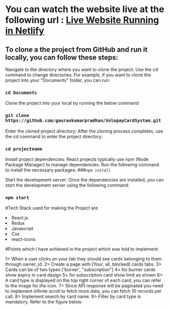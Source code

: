 # You can watch the website live at the following url : <a href="https://6491ca87cf1e8406f44dba18--steady-tarsier-4be260.netlify.app/" target="_blank">Live Website Running in Netlify</a>

## To clone a the project from GitHub and run it locally, you can follow these steps:

Navigate to the directory where you want to clone the project: Use the cd command to change directories. For example, if you want to clone the project into your "Documents" folder, you can run:

### `cd Documents`

Clone the project into your local by running the below command
### `git clone https://github.com/gauravkumarpradhan/VolopayCardSystem.git`

Enter the cloned project directory: After the cloning process completes, use the cd command to enter the project directory:
### `cd projectname`


Install project dependencies: React projects typically use npm (Node Package Manager) to manage dependencies. Run the following command to install the necessary packages:
###`npm install`

Start the development server: Once the dependencies are installed, you can start the development server using the following command:
### `npm start`



#Tech Stack used for making the Project are 
  <li>React.js</li>
  <li>Redux</li>
  <li>Javascript</li>
  <li>Css</li>
  <li>react-icons</li>

#Points which i have achieved in the project which was told to implement:

1> When a user clicks on your tab they should see cards belonging to them through owner_id.
2> Create a page with [Your, all, blocked] cards tabs.
3> Cards can be of two types ['burner', "subscription"]
4> for burner cards show expiry in card design
5> for subscription card show limit as shown
6> A card type is displayed on the top right corner of each card, you can refer to the image for the icon.
7> Since API response will be paginated you need to implement infinite scroll to fetch more data, you can fetch 10 records per call.
8> Implement search by card name.
9> Filter by card type is mandatory. Refer to the figure below.




